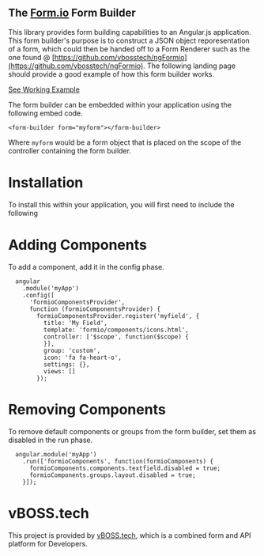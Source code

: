 The [Form.io](https://form.io) Form Builder
--------------------------------
This library provides form building capabilities to an Angular.js application. This form builder's purpose is to 
construct a JSON object reporesentation of a form, which could then be handed off to a Form Renderer such as the one
found @ [https://github.com/vbosstech/ngFormio](https://github.com/vbosstech/ngFormio).  The following landing page should
provide a good example of how this form builder works.

[See Working Example](http://codepen.io/travist/full/xVyMjo/)

The form builder can be embedded within your application using the following embed code.

```
<form-builder form="myform"></form-builder>
```

Where ```myform``` would be a form object that is placed on the scope of the controller containing the form builder.

Installation
================
To install this within your application, you will first need to include the following 


Adding Components
=================
To add a component, add it in the config phase.

```
  angular
    .module('myApp')
    .config([
      'formioComponentsProvider',
      function (formioComponentsProvider) {
        formioComponentsProvider.register('myfield', {
          title: 'My Field',
          template: 'formio/components/icons.html',
          controller: ['$scope', function($scope) {
          }],
          group: 'custom',
          icon: 'fa fa-heart-o',
          settings: {},
          views: []
        });
```
Removing Components
===================
To remove default components or groups from the form builder, set them as disabled in the run phase.

```
  angular.module('myApp')
    .run(['formioComponents', function(formioComponents) {
      formioComponents.components.textfield.disabled = true;
      formioComponents.groups.layout.disabled = true;
    }]);
```

vBOSS.tech
==============
This project is provided by [vBOSS.tech](https://vboss.tech), which is a combined form and API platform for Developers.
